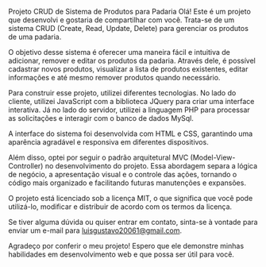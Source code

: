 Projeto CRUD de Sistema de Produtos para Padaria
Olá! Este é um projeto que desenvolvi e gostaria de compartilhar com você. Trata-se de um sistema CRUD (Create, Read, Update, Delete) para gerenciar os produtos de uma padaria.

O objetivo desse sistema é oferecer uma maneira fácil e intuitiva de adicionar, remover e editar os produtos da padaria. Através dele, é possível cadastrar novos produtos, visualizar a lista de produtos existentes, editar informações e até mesmo remover produtos quando necessário.

Para construir esse projeto, utilizei diferentes tecnologias. No lado do cliente, utilizei JavaScript com a biblioteca JQuery para criar uma interface interativa. Já no lado do servidor, utilizei a linguagem PHP para processar as solicitações e interagir com o banco de dados MySql.

A interface do sistema foi desenvolvida com HTML e CSS, garantindo uma aparência agradável e responsiva em diferentes dispositivos.

Além disso, optei por seguir o padrão arquitetural MVC (Model-View-Controller) no desenvolvimento do projeto. Essa abordagem separa a lógica de negócio, a apresentação visual e o controle das ações, tornando o código mais organizado e facilitando futuras manutenções e expansões.

O projeto está licenciado sob a licença MIT, o que significa que você pode utilizá-lo, modificar e distribuir de acordo com os termos da licença.

Se tiver alguma dúvida ou quiser entrar em contato, sinta-se à vontade para enviar um e-mail para luisgustavo20061@gmail.com.

Agradeço por conferir o meu projeto! Espero que ele demonstre minhas habilidades em desenvolvimento web e que possa ser útil para você.
